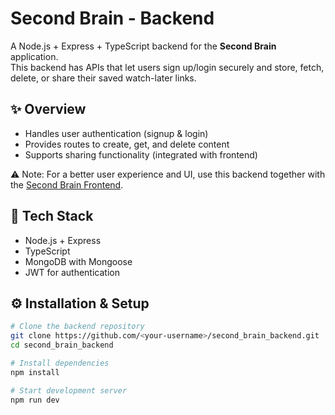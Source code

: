 # Second Brain - Backend

A Node.js + Express + TypeScript backend for the **Second Brain** application.  
This backend has APIs that let users sign up/login securely and store, fetch, delete, or share their saved watch-later links.

## ✨ Overview
- Handles user authentication (signup & login)
- Provides routes to create, get, and delete content
- Supports sharing functionality (integrated with frontend)

⚠️ Note: For a better user experience and UI, use this backend together with the [Second Brain Frontend](https://github.com/akashtyagi03/second_brain_frontend).

## 🚀 Tech Stack
- Node.js + Express
- TypeScript
- MongoDB with Mongoose
- JWT for authentication

## ⚙️ Installation & Setup

```bash
# Clone the backend repository
git clone https://github.com/<your-username>/second_brain_backend.git
cd second_brain_backend

# Install dependencies
npm install

# Start development server
npm run dev
